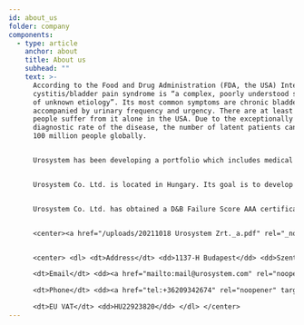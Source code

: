 ```yaml
---
id: about_us
folder: company
components:
  - type: article
    anchor: about
    title: About us
    subhead: ""
    text: >-
      According to the Food and Drug Administration (FDA, the USA) Interstitial
      cystitis/bladder pain syndrome is “a complex, poorly understood syndrome
      of unknown etiology”. Its most common symptoms are chronic bladder pain
      accompanied by urinary frequency and urgency. There are at least 5 million
      people suffer from it alone in the USA. Due to the exceptionally poor
      diagnostic rate of the disease, the number of latent patients can reach
      100 million people globally.


      Urosystem has been developing a portfolio which includes medical devices, medications and diagnosis methods focusing on IC/BPS. Our vision and mission are to restore the quality of life for millions of people around the world by bringing our solutions to patients and doctors to be able to timely diagnose, effectively treat, and follow up patients through their lifetime. Most elements of the portfolio can be used in the treatment of other lower urinary tract conditions, such as recurring urinary tract infections (rUTIs) or chemotherapy cystitis.


      Urosystem Co. Ltd. is located in Hungary. Its goal is to develop and commercialize the inventions of Sándor Lovász MD. PhD. urologist, Péter Birinyi MD. pharmacist, and their co-workers. S. Lovász is a globally renowned expert of IC/BPS, who is treating more than 300 patients. P. Birinyi is the leading pharmacist of Mikszáth Pharmacy, which was elected as the Pharmacy of the Year in Hungary, in 2015.


      Urosystem Co. Ltd. has obtained a D&B Failure Score AAA certification. This indicates that the financial risk of establishing a business relationship with the company is low. Only 0.63% of Hungarian companies have this certificate.


      <center><a href="/uploads/20211018 Urosystem Zrt._a.pdf" rel="_noopener" target="_blank"><img loading="lazy" src="https://certificate.hungary.dnb.com/getimage?cid=5291630&lang=en&typ=l&bg=FFFFFF&fg=000000" alt="Dun & Bradstreet tanusitvany" style="border:1px solid #CCCCCC" oncontextmenu="return false" title="The risk of business transactions with companies that possess a Dun &amp; Bradstreet Certificate is low. The rating is based on the Dun &amp; Bradstreet rating system which combines one hundred years of international experience and considers hundreds of variables. The Dun &amp; Bradstreet Certificate indicates the current status of the company which is updated daily." /></a></center>


      <center> <dl> <dt>Address</dt> <dd>1137-H Budapest</dd> <dd>Szent István park 26. fszt. 2.</dd> <dd>Hungary</dd>

      <dt>Email</dt> <dd><a href="mailto:mail@urosystem.com" rel="noopener" target="_blank">mail@urosystem.com</a></dd>

      <dt>Phone</dt> <dd><a href="tel:+36209342674" rel="noopener" target="_blank">+36 20 934 2674</a></dd>

      <dt>EU VAT</dt> <dd>HU22923820</dd> </dl> </center>
---
```

